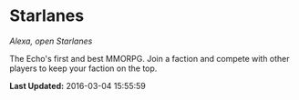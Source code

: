 # Starlanes
*Alexa, open Starlanes*

The Echo's first and best MMORPG. Join a faction and compete with other players to keep your faction on the top.

**Last Updated:** 2016-03-04 15:55:59